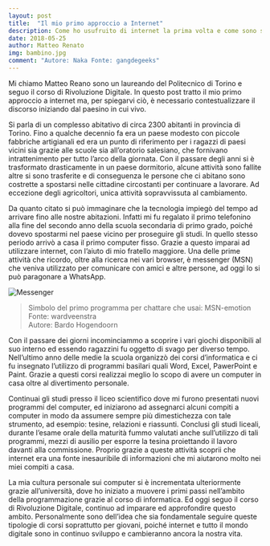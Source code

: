 ```yaml
---
layout: post
title:  "Il mio primo approccio a Internet"
description: Come ho usufruito di internet la prima volta e come sono stato influenzato durante il corso di studi.
date: 2018-05-25
author: Matteo Renato
img: bambino.jpg
comment: "Autore: Naka Fonte: gangdegeeks"
---
```


Mi chiamo Matteo Reano sono un laureando del Politecnico di Torino e seguo il corso di Rivoluzione Digitale. In questo post tratto il mio primo approccio a internet ma, per spiegarvi ciò, è necessario contestualizzare il discorso iniziando dal paesino in cui vivo.

Si parla di un complesso abitativo di circa 2300 abitanti in provincia di Torino. Fino a qualche decennio fa era un paese modesto con piccole fabbriche artigianali ed era un punto di riferimento per i ragazzi di paesi vicini sia grazie alle scuole sia all’oratorio salesiano, che fornivano intrattenimento per tutto l’arco della giornata. Con il passare degli anni si è trasformato drasticamente in un paese dormitorio, alcune attività sono fallite altre si sono trasferite e di conseguenza le persone che ci abitano sono costrette a spostarsi nelle cittadine circostanti per continuare a lavorare. Ad eccezione degli agricoltori, unica attività sopravvissuta al cambiamento. 

Da quanto citato si può immaginare che la tecnologia impiegò del tempo ad arrivare fino alle nostre abitazioni. Infatti mi fu regalato il primo telefonino alla fine del secondo anno della scuola secondaria di primo grado, poiché dovevo spostarmi nel paese vicino per proseguire gli studi. In quello stesso periodo arrivò a casa il primo computer fisso. Grazie a questo imparai ad utilizzare internet, con l’aiuto di mio fratello maggiore. Una delle prime attività che ricordo, oltre alla ricerca nei vari browser, è messenger (MSN) che veniva utilizzato per comunicare con amici e altre persone, ad oggi lo si può paragonare a WhatsApp.

![Messenger]({{site.baseurl}}/assets/images/messenger.png)
>Simbolo del primo programma per chattare che usai: MSN-emotion<br/>
>Fonte: wardveenstra<br/>
>Autore: Bardo Hogendoorn<br/>

Con il passare dei giorni incominciammo a scoprire i vari giochi disponibili al suo interno ed essendo ragazzini fu oggetto di svago per diverso tempo. Nell’ultimo anno delle medie la scuola organizzò dei corsi d’informatica e ci fu insegnato l’utilizzo di programmi basilari quali Word, Excel, PawerPoint e Paint. Grazie a questi corsi realizzai meglio lo scopo di avere un computer in casa oltre al divertimento personale.

Continuai gli studi presso il liceo scientifico dove mi furono presentati nuovi programmi del computer, ed iniziarono ad assegnarci alcuni compiti a computer in modo da assumere sempre più dimestichezza con tale strumento, ad esempio: tesine, relazioni e riassunti. Conclusi gli studi liceali, durante l’esame orale della maturità fummo valutati anche sull’utilizzo di tali programmi, mezzi di ausilio per esporre la tesina proiettando il lavoro davanti alla commissione. Proprio grazie a queste attività scoprii che internet era una fonte inesauribile di informazioni che mi aiutarono molto nei miei compiti a casa. 

La mia cultura personale sui computer si è incrementata ulteriormente grazie all’università, dove ho iniziato a muovere i primi passi nell’ambito della programmazione grazie al corso di informatica. 
Ed oggi seguo il corso di Rivoluzione Digitale, continuo ad imparare ed approfondire questo ambito. Personalmente sono dell’idea che sia fondamentale seguire queste tipologie di corsi soprattutto per giovani, poiché internet e tutto il mondo digitale sono in continuo sviluppo e cambieranno ancora la nostra vita.


